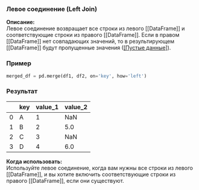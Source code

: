 ### Левое соединение (Left Join)

**Описание:**  
Левое соединение возвращает все строки из левого [[DataFrame]] и соответствующие строки из правого [[DataFrame]]. Если в правом [[DataFrame]] нет совпадающих значений, то в результирующем [[DataFrame]] будут пропущенные значения ([[Пустые данные]](NaN)).

### Пример
```python
merged_df = pd.merge(df1, df2, on='key', how='left')
```

### Результат

|     | key | value_1 | value_2 |
| --- | --- | ------- | ------- |
| 0   | A   | 1       | NaN     |
| 1   | B   | 2       | 5.0     |
| 2   | C   | 3       | NaN     |
| 3   | D   | 4       | 6.0     |
**Когда использовать:**  
Используйте левое соединение, когда вам нужны все строки из левого [[DataFrame]], и вы хотите включить соответствующие строки из правого [[DataFrame]], если они существуют.


